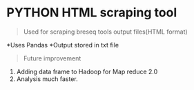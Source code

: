 PYTHON HTML scraping tool
========================================

> Used for scraping breseq tools output files(HTML format)

*Uses Pandas
*Output stored in  txt file


> Future improvement
 1. Adding data frame to Hadoop for Map reduce 2.0
 2.  Analysis much faster.
